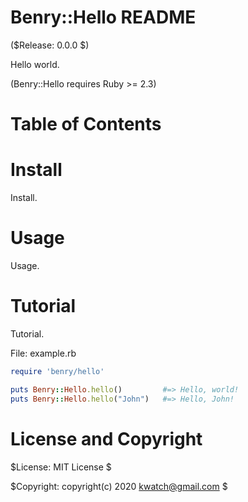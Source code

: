 Benry::Hello README
===================

($Release: 0.0.0 $)

Hello world.

(Benry::Hello requires Ruby >= 2.3)



Table of Contents
=================

<!-- TOC -->


<!-- /TOC -->


Install
=======

Install.


Usage
=====

Usage.


Tutorial
========

Tutorial.

File: example.rb

```ruby
require 'benry/hello'

puts Benry::Hello.hello()         #=> Hello, world!
puts Benry::Hello.hello("John")   #=> Hello, John!
```


License and Copyright
=====================

$License: MIT License $

$Copyright: copyright(c) 2020 kwatch@gmail.com $

